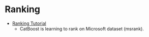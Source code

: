 # Ranking
* [Ranking Tutorial](ranking/ranking_tutorial.ipynb)
    * CatBoost is learning to rank on Microsoft dataset (msrank).